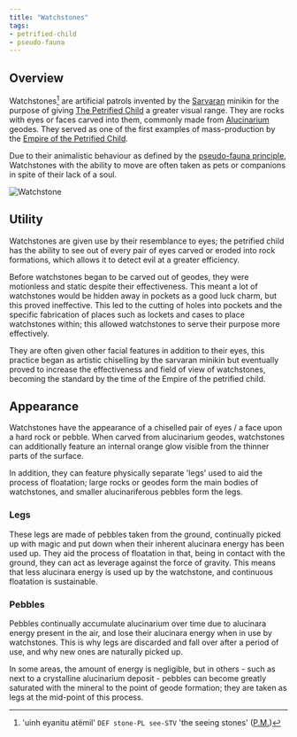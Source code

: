 ```yaml
---
title: "Watchstones"
tags:
- petrified-child
- pseudo-fauna
---
```


## Overview
Watchstones[^1] are artificial patrols invented by the [Sarvaran](cultures/morellic/sarvaran.md) minikin for the purpose of giving [The Petrified Child](deities/the-petrified-child.md) a greater visual range. They are rocks with eyes or faces carved into them, commonly made from [Alucinarium](phenomena/alucinara.md) geodes. They served as one of the first examples of mass-production by the [Empire of the Petrified Child](cultures/morellic/stonechild.md).

Due to their animalistic behaviour as defined by the [pseudo-fauna principle](phenomena/pseudo-fauna-principle.md), Watchstones with the ability to move are often taken as pets or companions in spite of their lack of a soul.

![Watchstone](images/watchstone.png)

## Utility
Watchstones are given use by their resemblance to eyes; the petrified child has the ability to see out of every pair of eyes carved or eroded into rock formations, which allows it to detect evil at a greater efficiency.

Before watchstones began to be carved out of geodes, they were motionless and static despite their effectiveness. This meant a lot of watchstones would be hidden away in pockets as a good luck charm, but this proved ineffective. This led to the cutting of holes into pockets and the specific fabrication of places such as lockets and cases to place watchstones within; this allowed watchstones to serve their purpose more effectively.

They are often given other facial features in addition to their eyes, this practice began as artistic chiselling by the sarvaran minikin but eventually proved to increase the effectiveness and field of view of watchstones, becoming the standard by the time of the Empire of the petrified child.

## Appearance
Watchstones have the appearance of a chiselled pair of eyes / a face upon a hard rock or pebble. When carved from alucinarium geodes, watchstones can additionally feature an internal orange glow visible from the thinner parts of the surface.

In addition, they can feature physically separate 'legs' used to aid the process of floatation; large rocks or geodes form the main bodies of watchstones, and smaller alucinariferous pebbles form the legs.

### Legs
These legs are made of pebbles taken from the ground, continually picked up with magic and put down when their inherent alucinara energy has been used up. They aid the process of floatation in that, being in contact with the ground, they can act as leverage against the force of gravity. This means that less alucinara energy is used up by the watchstone, and continuous floatation is sustainable.

### Pebbles
Pebbles continually accumulate alucinarium over time due to alucinara energy present in the air, and lose their alucinara energy when in use by watchstones. This is why legs are discarded and fall over after a period of use, and why new ones are naturally picked up.

In some areas, the amount of energy is negligible, but in others - such as next to a crystalline alucinarium deposit - pebbles can become greatly saturated with the mineral to the point of geode formation; they are taken as legs at the mid-point of this process.

[^1]: 'uinh eyanitu atëmil' `DEF stone-PL see-STV` 'the seeing stones' ([P.M.](languages/proto-morellic.md))